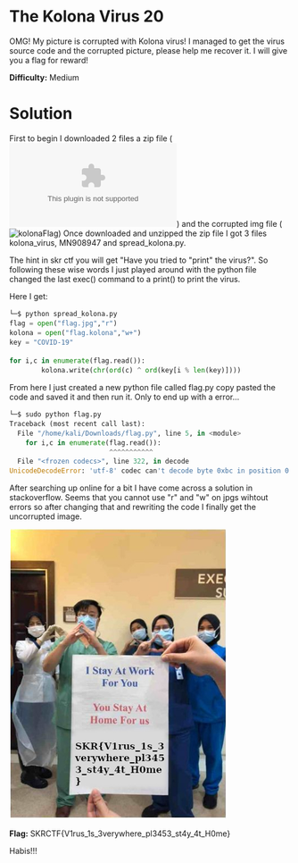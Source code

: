 # The Kolona Virus 20

OMG! My picture is corrupted with Kolona virus! I managed to get the virus source code and the corrupted picture, please help me recover it. I will give you a flag for reward!

**Difficulty:** Medium



# Solution

First to begin I downloaded 2 files a zip file (![TheKolonaVirus](The_Kolona_Virus.zip)) and the corrupted img file (![kolonaFlag](flag.kolona))
Once downloaded and unzipped the zip file I got 3 files kolona_virus, MN908947 and spread_kolona.py.

The hint in skr ctf you will get "Have you tried to "print" the virus?". So following these wise words I just played around with the python file changed the last exec() command to a print() to print the virus.

Here I get:
```python
└─$ python spread_kolona.py
flag = open("flag.jpg","r")
kolona = open("flag.kolona","w+")
key = "COVID-19"

for i,c in enumerate(flag.read()):
        kolona.write(chr(ord(c) ^ ord(key[i % len(key)])))
```

From here I just created a new python file called flag.py copy pasted the code and saved it and then run it. Only to end up with a error...
```python
└─$ sudo python flag.py 
Traceback (most recent call last):
  File "/home/kali/Downloads/flag.py", line 5, in <module>
    for i,c in enumerate(flag.read()):
                         ^^^^^^^^^^^
  File "<frozen codecs>", line 322, in decode
UnicodeDecodeError: 'utf-8' codec can't decode byte 0xbc in position 0: invalid start byte
```

After searching up online for a bit I have come across a solution in stackoverflow. Seems that you cannot use "r" and "w" on jpgs wihtout errors so after changing that and rewriting the code I finally get the uncorrupted image. 

![flag](flag.jpg)


**Flag:** SKRCTF{V1rus_1s_3verywhere_pl3453_st4y_4t_H0me}

Habis!!!
